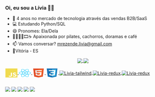 ### Oi, eu sou a Lívia 👋🏻

- 📌 4 anos no mercado de tecnologia através das vendas B2B/SaaS
- 💻 Estudando Python/SQL
- 😄 Pronomes: Ela/Dela
- 🧘🏻‍♀️🐶🎞️☕ Apaixonada por pilates, cachorros, doramas e café
- 📫 Vamos conversar? mrezende.livia@gmail.com
- 📍Vitória - ES

 <div align="center"> 
   <a href="https://github.com/liviarez"> 
   <img align="center" height="180em" src="https://github-readme-stats.vercel.app/api?username=liviarez&show_icons=true&theme=onedark&include_all_commits=true&count_private=true"/> 
   <img align="center" height="180em" src="https://github-readme-stats.vercel.app/api/top-langs/?username=liviarez&layout=compact&langs_count=7&theme=onedark"/> 
 </div>

 <div style="display: inline_block"><br>
  <img align="center" alt="Livia-Js" height="30" width="40" src="https://raw.githubusercontent.com/devicons/devicon/master/icons/javascript/javascript-plain.svg">
  <img align="center" alt="Livia-React" height="30" width="40" src="https://raw.githubusercontent.com/devicons/devicon/master/icons/react/react-original.svg">
  <img align="center" alt="Livia-HTML" height="30" width="40" src="https://raw.githubusercontent.com/devicons/devicon/master/icons/html5/html5-original.svg">
  <img align="center" alt="Livia-CSS" height="30" width="40" src="https://raw.githubusercontent.com/devicons/devicon/master/icons/css3/css3-original.svg">
  <img align="center" alt="Livia-tailwind" height="30" width="40" src="https://cdn.jsdelivr.net/gh/devicons/devicon/icons/tailwindcss/tailwindcss-plain.svg">
  <img align="center" alt="Livia-redux" height="30" width="40" src="https://cdn.jsdelivr.net/gh/devicons/devicon/icons/redux/redux-original.svg">
  <img align="center" alt="Livia-redux" height="30" width="40" src="https://cdn.jsdelivr.net/gh/devicons/devicon/icons/docker/docker-plain-wordmark.svg">
</div>

 ##

 <div> 
  <a href="https://instagram.com/rezendelivia" target="_blank"><img src="https://img.shields.io/badge/-Instagram-%23E4405F?style=for-the-badge&logo=instagram&logoColor=white" target="_blank"></a>
  <a href="https://discord.gg/liu3883" target="_blank"><img src="https://img.shields.io/badge/Discord-7289DA?style=for-the-badge&logo=discord&logoColor=white" target="_blank"></a> 
  <a href = "mailto:mrezende.livia@gmail.com"><img src="https://img.shields.io/badge/-Gmail-%23333?style=for-the-badge&logo=gmail&logoColor=white" target="_blank"></a>
  <a href = "wa.me/5527992556984"><img src="https://img.shields.io/badge/WhatsApp-25D366?style=for-the-badge&logo=whatsapp&logoColor=white"></a>
  <a href="https://www.linkedin.com/in/l%C3%ADviamonteiro/" target="_blank"><img src="https://img.shields.io/badge/-LinkedIn-%230077B5?style=for-the-badge&logo=linkedin&logoColor=white" target="_blank"></a> 
  
</div>
